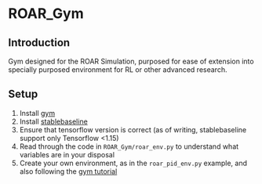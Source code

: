 # ROAR_Gym

## Introduction
Gym designed for the ROAR Simulation, purposed for ease of extension into specially purposed environment for RL or other advanced research. 


## Setup
1. Install [gym](https://gym.openai.com/docs/#installation)
2. Install [stablebaseline](https://stable-baselines.readthedocs.io/en/master/guide/install.html)
3. Ensure that tensorflow version is correct  (as of writing, stablebaseline support only Tensorflow <1.15)
4. Read through the code in `ROAR_Gym/roar_env.py` to understand what variables are in your disposal
5. Create your own environment, as in the `roar_pid_env.py` example, and also following the [gym tutorial](https://github.com/openai/gym/blob/master/docs/creating-environments.md)
